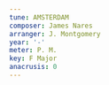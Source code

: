 ```yaml
---
tune: AMSTERDAM
composer: James Nares
arranger: J. Montgomery
year: '-'
meter: P. M.
key: F Major
anacrusis: 0
---
```

